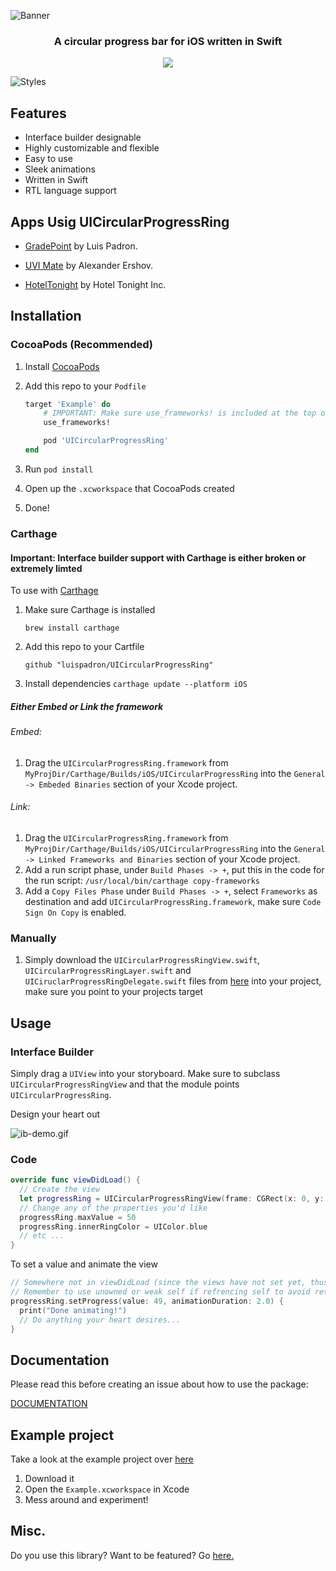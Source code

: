 ![Banner](https://raw.githubusercontent.com/luispadron/UICircularProgressRing/master/.github/banner.png)

<h3 align="center">A circular progress bar for iOS written in Swift</h3>

<p align="center">
<img src="https://raw.githubusercontent.com/luispadron/UICircularProgressRing/master/.github/demo.gif"/>
</p>

![Styles](https://raw.githubusercontent.com/luispadron/UICircularProgressRing/master/.github/styles-banner.png)

## Features

* Interface builder designable
* Highly customizable and flexible
* Easy to use
* Sleek animations
* Written in Swift
* RTL language support

## Apps Usig UICircularProgressRing

- [GradePoint](http://gradepoint.luispadron.com) by Luis Padron.

- [UVI Mate](https://itunes.apple.com/us/app/uvi-mate-global-uv-index-now/id1207745216?mt=8) by Alexander Ershov.

- [HotelTonight](https://itunes.apple.com/app/id407690035?mt=8) by Hotel Tonight Inc.

## Installation

### CocoaPods (Recommended)

1. Install [CocoaPods](https://cocoapods.org)
2. Add this repo to your `Podfile`

	```ruby
	target 'Example' do
		# IMPORTANT: Make sure use_frameworks! is included at the top of the file
		use_frameworks!

		pod 'UICircularProgressRing'
	end
	```
3. Run `pod install`
4. Open up the `.xcworkspace` that CocoaPods created
5. Done!

### Carthage

#### Important: Interface builder support with Carthage is either broken or extremely limted

To use with [Carthage](https://github.com/Carthage/Carthage)

1. Make sure Carthage is installed

	`brew install carthage`
2. Add this repo to your Cartfile

	`github "luispadron/UICircularProgressRing"`
3. Install dependencies
	`carthage update --platform iOS`

##### Either Embed or Link the framework

###### Embed:

1. Drag the `UICircularProgressRing.framework` from `MyProjDir/Carthage/Builds/iOS/UICircularProgressRing` into the `General -> Embeded Binaries` section of your Xcode project.

###### Link:

1. Drag the `UICircularProgressRing.framework` from `MyProjDir/Carthage/Builds/iOS/UICircularProgressRing` into the `General -> Linked Frameworks and Binaries` section of your Xcode project.
2. Add a run script phase, under `Build Phases -> +`, put this in the code for the run script: `/usr/local/bin/carthage copy-frameworks`
3. Add a `Copy Files Phase` under `Build Phases -> +`, select `Frameworks` as destination and add `UICircularProgressRing.framework`, make sure `Code Sign On Copy` is enabled.

### Manually

1. Simply download the `UICircularProgressRingView.swift`, `UICircularProgressRingLayer.swift` and `UICiruclarProgressRingDelegate.swift` files from [here](https://github.com/luispadron/UICircularProgressRing/tree/master/UICircularProgressRing) into your project, make sure you point to your projects target

## Usage

### Interface Builder

Simply drag a `UIView` into your storyboard. Make sure to subclass `UICircularProgressRingView` and that the module points `UICircularProgressRing`.

Design your heart out

![ib-demo.gif](https://raw.githubusercontent.com/luispadron/UICircularProgressRing/master/.github/ib-demo.gif)

### Code

```swift
override func viewDidLoad() {
  // Create the view
  let progressRing = UICircularProgressRingView(frame: CGRect(x: 0, y: 0, width: 240, height: 240))
  // Change any of the properties you'd like
  progressRing.maxValue = 50
  progressRing.innerRingColor = UIColor.blue
  // etc ...
}
```

To set a value and animate the view

```swift
// Somewhere not in viewDidLoad (since the views have not set yet, thus cannot be animated)
// Remember to use unowned or weak self if refrencing self to avoid retain cycle
progressRing.setProgress(value: 49, animationDuration: 2.0) {
  print("Done animating!")
  // Do anything your heart desires...
}
```

## Documentation

Please read this before creating an issue about how to use the package:

[DOCUMENTATION](https://htmlpreview.github.io/?https://raw.githubusercontent.com/luispadron/UICircularProgressRing/master/docs/Classes/UICircularProgressRingView.html)

## Example project

Take a look at the example project over [here](Example/)

1. Download it
2. Open the `Example.xcworkspace` in Xcode
3. Mess around and experiment!

## Misc.

Do you use this library? Want to be featured? Go [here.](https://github.com/luispadron/UICircularProgressRing/issues/54)
